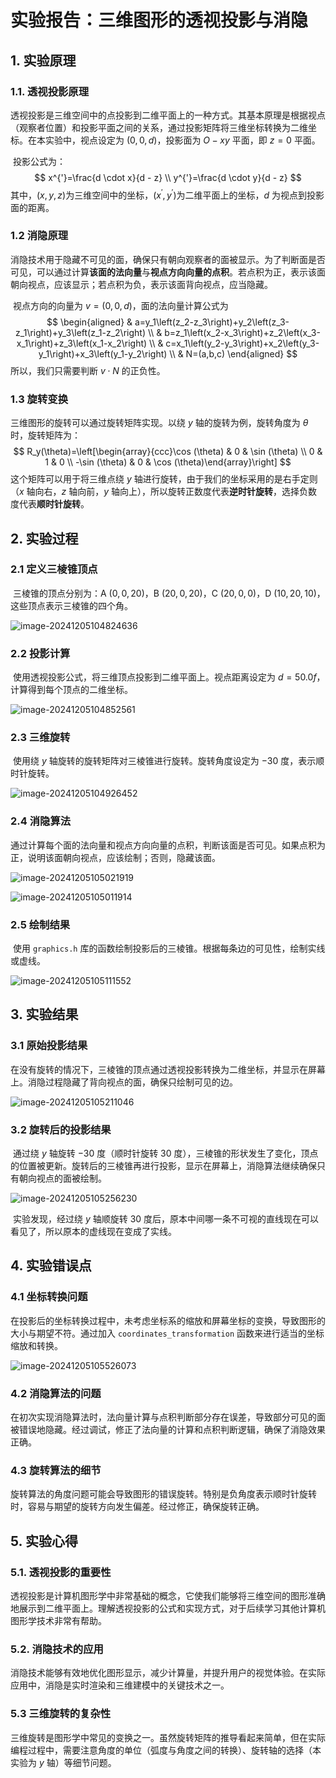 # 实验报告：三维图形的透视投影与消隐

## 1. 实验原理

### 1.1. 透视投影原理

​	透视投影是三维空间中的点投影到二维平面上的一种方式。其基本原理是根据视点（观察者位置）和投影平面之间的关系，通过投影矩阵将三维坐标转换为二维坐标。在本实验中，视点设定为 $(0, 0, d)$，投影面为 $O-xy$ 平面，即 $z = 0$ 平面。

​	投影公式为：
$$
x^{'}=\frac{d \cdot x}{d - z} \\
y^{'}=\frac{d \cdot y}{d - z}
$$
其中，$(x, y ,z)$为三维空间中的坐标，$(x^{'}, y^{'})$为二维平面上的坐标，$d$ 为视点到投影面的距离。

### 1.2 消隐原理

​	消隐技术用于隐藏不可见的面，确保只有朝向观察者的面被显示。为了判断面是否可见，可以通过计算**该面的法向量**与**视点方向向量的点积**。若点积为正，表示该面朝向视点，应该显示；若点积为负，表示该面背向视点，应当隐藏。

​	视点方向的向量为 $v = (0, 0, d)$，面的法向量计算公式为
$$
\begin{aligned} & a=y_1\left(z_2-z_3\right)+y_2\left(z_3-z_1\right)+y_3\left(z_1-z_2\right) \\ & b=z_1\left(x_2-x_3\right)+z_2\left(x_3-x_1\right)+z_3\left(x_1-x_2\right) \\ & c=x_1\left(y_2-y_3\right)+x_2\left(y_3-y_1\right)+x_3\left(y_1-y_2\right) \\ & N=(a,b,c)
\end{aligned}
$$
所以，我们只需要判断 $v \cdot N$ 的正负性。

### 1.3 旋转变换

三维图形的旋转可以通过旋转矩阵实现。以绕 $y$ 轴的旋转为例，旋转角度为 $\theta$ 时，旋转矩阵为：
$$
R_y(\theta)=\left[\begin{array}{ccc}\cos (\theta) & 0 & \sin (\theta) \\ 0 & 1 & 0 \\ -\sin (\theta) & 0 & \cos (\theta)\end{array}\right]
$$
这个矩阵可以用于将三维点绕 $y$ 轴进行旋转，由于我们的坐标采用的是右手定则（$x$ 轴向右，$z$ 轴向前，$y$ 轴向上），所以旋转正数度代表**逆时针旋转**，选择负数度代表**顺时针旋转**。

## 2. 实验过程

### 2.1 定义三棱锥顶点

​	三棱锥的顶点分别为：A $(0, 0, 20)$，B $(20, 0, 20)$，C $(20, 0, 0)$，D $(10, 20, 10)$，这些顶点表示三棱锥的四个角。

![image-20241205104824636](https://yeyi0003.oss-cn-hangzhou.aliyuncs.com/image-20241205104824636.png)

### 2.2 投影计算

​	使用透视投影公式，将三维顶点投影到二维平面上。视点距离设定为 $d = 50.0f$，计算得到每个顶点的二维坐标。

![image-20241205104852561](https://yeyi0003.oss-cn-hangzhou.aliyuncs.com/image-20241205104852561.png)

### 2.3 三维旋转

​	使用绕 $y$  轴旋转的旋转矩阵对三棱锥进行旋转。旋转角度设定为 $-30$ 度，表示顺时针旋转。

![image-20241205104926452](https://yeyi0003.oss-cn-hangzhou.aliyuncs.com/image-20241205104926452.png)

### 2.4 消隐算法

​	通过计算每个面的法向量和视点方向向量的点积，判断该面是否可见。如果点积为正，说明该面朝向视点，应该绘制；否则，隐藏该面。

![image-20241205105021919](https://yeyi0003.oss-cn-hangzhou.aliyuncs.com/image-20241205105021919.png)

![image-20241205105011914](https://yeyi0003.oss-cn-hangzhou.aliyuncs.com/image-20241205105011914.png)

### 2.5 绘制结果

​	使用 `graphics.h` 库的函数绘制投影后的三棱锥。根据每条边的可见性，绘制实线或虚线。

![image-20241205105111552](https://yeyi0003.oss-cn-hangzhou.aliyuncs.com/image-20241205105111552.png)

## 3. 实验结果

### 3.1 原始投影结果

​	在没有旋转的情况下，三棱锥的顶点通过透视投影转换为二维坐标，并显示在屏幕上。消隐过程隐藏了背向视点的面，确保只绘制可见的边。

![image-20241205105211046](https://yeyi0003.oss-cn-hangzhou.aliyuncs.com/image-20241205105211046.png)

### 3.2 旋转后的投影结果

​	通过绕 $y$ 轴旋转 $-30$ 度（顺时针旋转 $30$ 度），三棱锥的形状发生了变化，顶点的位置被更新。旋转后的三棱锥再进行投影，显示在屏幕上，消隐算法继续确保只有朝向视点的面被绘制。

![image-20241205105256230](https://yeyi0003.oss-cn-hangzhou.aliyuncs.com/image-20241205105256230.png)

​	实验发现，经过绕 $y$ 轴顺旋转 $30$ 度后，原本中间哪一条不可视的直线现在可以看见了，所以原本的虚线现在变成了实线。

## 4. 实验错误点

### 4.1 坐标转换问题

​	在投影后的坐标转换过程中，未考虑坐标系的缩放和屏幕坐标的变换，导致图形的大小与期望不符。通过加入 `coordinates_transformation` 函数来进行适当的坐标缩放和转换。

![image-20241205105526073](https://yeyi0003.oss-cn-hangzhou.aliyuncs.com/image-20241205105526073.png)

### 4.2 消隐算法的问题

​	在初次实现消隐算法时，法向量计算与点积判断部分存在误差，导致部分可见的面被错误地隐藏。经过调试，修正了法向量的计算和点积判断逻辑，确保了消隐效果正确。

### 4.3 旋转算法的细节

​	旋转算法的角度问题可能会导致图形的错误旋转。特别是负角度表示顺时针旋转时，容易与期望的旋转方向发生偏差。经过修正，确保旋转正确。

## 5. 实验心得

### 5.1. 透视投影的重要性

​	透视投影是计算机图形学中非常基础的概念，它使我们能够将三维空间的图形准确地展示到二维平面上。理解透视投影的公式和实现方式，对于后续学习其他计算机图形学技术非常有帮助。

### 5.2. 消隐技术的应用

​	消隐技术能够有效地优化图形显示，减少计算量，并提升用户的视觉体验。在实际应用中，消隐是实时渲染和三维建模中的关键技术之一。

### 5.3 三维旋转的复杂性

​	三维旋转是图形学中常见的变换之一。虽然旋转矩阵的推导看起来简单，但在实际编程过程中，需要注意角度的单位（弧度与角度之间的转换）、旋转轴的选择（本实验为 $y$ 轴）等细节问题。